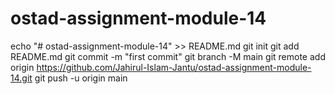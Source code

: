 # ostad-assignment-module-14

echo "# ostad-assignment-module-14" >> README.md
git init
git add README.md
git commit -m "first commit"
git branch -M main
git remote add origin https://github.com/Jahirul-Islam-Jantu/ostad-assignment-module-14.git
git push -u origin main
